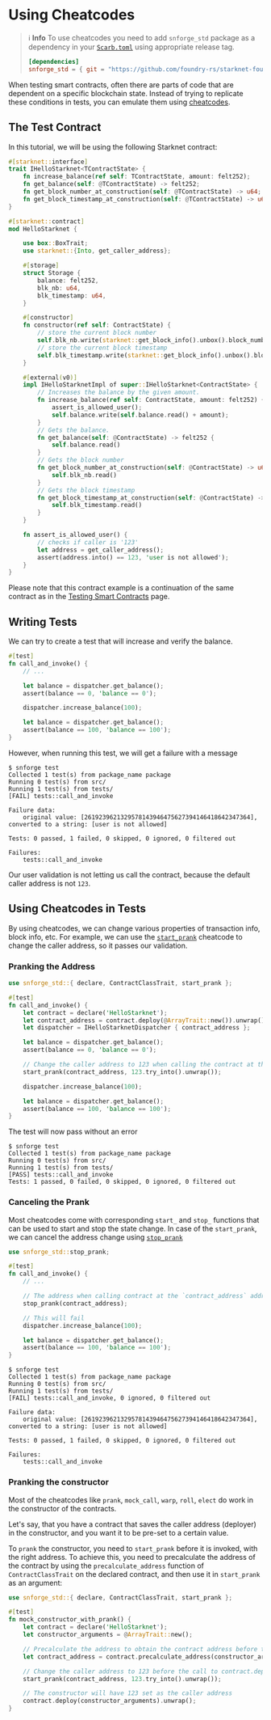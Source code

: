 # Using Cheatcodes

> ℹ️ **Info**
> To use cheatcodes you need to add `snforge_std` package as a dependency in
> your [`Scarb.toml`](https://docs.swmansion.com/scarb/docs/guides/dependencies.html#adding-a-dependency)
> using appropriate release tag.
>
> ```toml
> [dependencies]
> snforge_std = { git = "https://github.com/foundry-rs/starknet-foundry.git", tag = "v0.9.0" }
> ```

When testing smart contracts, often there are parts of code that are dependent on a specific blockchain state.
Instead of trying to replicate these conditions in tests, you can emulate them
using [cheatcodes](../appendix/cheatcodes.md).

## The Test Contract

In this tutorial, we will be using the following Starknet contract:

```rust
#[starknet::interface]
trait IHelloStarknet<TContractState> {
    fn increase_balance(ref self: TContractState, amount: felt252);
    fn get_balance(self: @TContractState) -> felt252;
    fn get_block_number_at_construction(self: @TContractState) -> u64;
    fn get_block_timestamp_at_construction(self: @TContractState) -> u64;
}

#[starknet::contract]
mod HelloStarknet {

    use box::BoxTrait;
    use starknet::{Into, get_caller_address};

    #[storage]
    struct Storage {
        balance: felt252,
        blk_nb: u64,
        blk_timestamp: u64,
    }

    #[constructor]
    fn constructor(ref self: ContractState) {
        // store the current block number
        self.blk_nb.write(starknet::get_block_info().unbox().block_number);
        // store the current block timestamp
        self.blk_timestamp.write(starknet::get_block_info().unbox().block_timestamp);
    }

    #[external(v0)]
    impl IHelloStarknetImpl of super::IHelloStarknet<ContractState> {
        // Increases the balance by the given amount.
        fn increase_balance(ref self: ContractState, amount: felt252) {
            assert_is_allowed_user();
            self.balance.write(self.balance.read() + amount);
        }
        // Gets the balance.
        fn get_balance(self: @ContractState) -> felt252 {
            self.balance.read()
        }
        // Gets the block number
        fn get_block_number_at_construction(self: @ContractState) -> u64 {
            self.blk_nb.read()
        }
        // Gets the block timestamp
        fn get_block_timestamp_at_construction(self: @ContractState) -> u64 {
            self.blk_timestamp.read()
        }
    }

    fn assert_is_allowed_user() {
        // checks if caller is '123'
        let address = get_caller_address();
        assert(address.into() == 123, 'user is not allowed');
    }
}
```

Please note that this contract example is a continuation of the same contract as in the [Testing Smart Contracts](./testing.md) page.

## Writing Tests

We can try to create a test that will increase and verify the balance.

```rust
#[test]
fn call_and_invoke() {
    // ...

    let balance = dispatcher.get_balance();
    assert(balance == 0, 'balance == 0');

    dispatcher.increase_balance(100);

    let balance = dispatcher.get_balance();
    assert(balance == 100, 'balance == 100');
}
```

However, when running this test, we will get a failure with a message

```shell
$ snforge test
Collected 1 test(s) from package_name package
Running 0 test(s) from src/
Running 1 test(s) from tests/
[FAIL] tests::call_and_invoke

Failure data:
    original value: [2619239621329578143946475627394146418642347364], converted to a string: [user is not allowed]

Tests: 0 passed, 1 failed, 0 skipped, 0 ignored, 0 filtered out

Failures:
    tests::call_and_invoke
```

Our user validation is not letting us call the contract, because the default caller address is not `123`.

## Using Cheatcodes in Tests

By using cheatcodes, we can change various properties of transaction info, block info, etc.
For example, we can use the [`start_prank`](../appendix/cheatcodes/start_prank.md) cheatcode to change the caller
address, so it passes our validation.

### Pranking the Address

```rust
use snforge_std::{ declare, ContractClassTrait, start_prank };

#[test]
fn call_and_invoke() {
    let contract = declare('HelloStarknet');
    let contract_address = contract.deploy(@ArrayTrait::new()).unwrap();
    let dispatcher = IHelloStarknetDispatcher { contract_address };

    let balance = dispatcher.get_balance();
    assert(balance == 0, 'balance == 0');

    // Change the caller address to 123 when calling the contract at the `contract_address` address
    start_prank(contract_address, 123.try_into().unwrap());

    dispatcher.increase_balance(100);

    let balance = dispatcher.get_balance();
    assert(balance == 100, 'balance == 100');
}
```

The test will now pass without an error

```shell
$ snforge test
Collected 1 test(s) from package_name package
Running 0 test(s) from src/
Running 1 test(s) from tests/
[PASS] tests::call_and_invoke
Tests: 1 passed, 0 failed, 0 skipped, 0 ignored, 0 filtered out
```

### Canceling the Prank

Most cheatcodes come with corresponding `start_` and `stop_` functions that can be used to start and stop the state
change.
In case of the `start_prank`, we can cancel the address change
using [`stop_prank`](../appendix/cheatcodes/stop_prank.md)

```rust
use snforge_std::stop_prank;

#[test]
fn call_and_invoke() {
    // ...

    // The address when calling contract at the `contract_address` address will no longer be changed
    stop_prank(contract_address);

    // This will fail
    dispatcher.increase_balance(100);

    let balance = dispatcher.get_balance();
    assert(balance == 100, 'balance == 100');
}
```

```shell
$ snforge test
Collected 1 test(s) from package_name package
Running 0 test(s) from src/
Running 1 test(s) from tests/
[FAIL] tests::call_and_invoke, 0 ignored, 0 filtered out

Failure data:
    original value: [2619239621329578143946475627394146418642347364], converted to a string: [user is not allowed]

Tests: 0 passed, 1 failed, 0 skipped, 0 ignored, 0 filtered out

Failures:
    tests::call_and_invoke
```

### Pranking the constructor

Most of the cheatcodes like `prank`, `mock_call`, `warp`, `roll`, `elect` do work in the constructor of the contracts.

Let's say, that you have a contract that saves the caller address (deployer) in the constructor, and you want it to be pre-set to a certain value.

To `prank` the constructor, you need to `start_prank` before it is invoked, with the right address. To achieve this, you need to precalculate the address of the contract by using the `precalculate_address` function of `ContractClassTrait` on the declared contract, and then use it in `start_prank` as an argument:

```rust
use snforge_std::{ declare, ContractClassTrait, start_prank };

#[test]
fn mock_constructor_with_prank() {
    let contract = declare('HelloStarknet');
    let constructor_arguments = @ArrayTrait::new();

    // Precalculate the address to obtain the contract address before the constructor call (deploy) itself
    let contract_address = contract.precalculate_address(constructor_arguments);

    // Change the caller address to 123 before the call to contract.deploy
    start_prank(contract_address, 123.try_into().unwrap());

    // The constructor will have 123 set as the caller address
    contract.deploy(constructor_arguments).unwrap();
}
```
